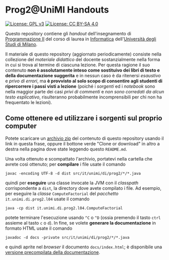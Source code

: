 # Prog2@UniMI Handouts

[![License: GPL v3](https://img.shields.io/badge/License-GPL%20v3-blue.svg)](http://www.gnu.org/licenses/gpl-3.0)
[![License: CC BY-SA 4.0](https://img.shields.io/badge/License-CC%20BY--SA%204.0-blue.svg)](http://creativecommons.org/licenses/by-sa/4.0/)

Questo repository contiene gli *handout* dell'insegnamento di [Programmazione II](https://prog2.di.unimi.it/) del corso di laurea in [Informatica](https://informatica.cdl.unimi.it/it) dell'[Università degli Studi di Milano](http://www.unimi.it/).

Il materiale di questo repository (aggiornato periodicamente) consiste nella
collezione del *materiale didattico* del docente sostanzialmente nella forma in
cui si trova al termine di ciascuna lezione. Per questa ragione il suo contenuto
**non è assolutamente inteso come sostituivo dei libri di testo e della
documentazione suggerita** e in nessun caso è da ritenersi *esaustivo* e *privo
di errori*, ma **è provvisto al solo scopo di consentire agli studenti di
ripercorrere i passi visti a lezione** (poiché i *sorgenti* ed i *notebook* sono
nella maggior parte dei casi *privi di commenti* e *non sono corredati da alcun
testo esplicativo*, risulteranno probabilmente incomprensibili per chi non ha
frequentato le lezioni).

## Come ottenere ed utilizzare i sorgenti sul proprio computer

Potete scaricare un [archivio
zip](https://github.com/prog2-unimi/handouts/archive/master.zip) del contenuto
di questo repository usando il link in questa frase, oppure il bottone verde
"Clone or download" in altro a destra nella pagina dove state leggendo questo
`README.md`.

Una volta ottenuto e scompattato l'archivio, portatevi nella cartella che avrete così ottenuto; per **compilare** i file usate il comando

    javac -encoding UTF-8 -d dist src/it/unimi/di/prog2/*/*.java

quindi per **eseguire** una classe invocate la JVM con il *classpath* corrispondente a `dist`, la directory dove avete compilato i file. Ad esempio, per eseguire la *classe* `ComputeFactorial` del *pacchetto* `it.unimi.di.prog2.l04` usate il comando

    java -cp dist it.unimi.di.prog2.l04.ComputeFactorial

potete terminare l'esecuzione usando `^C` o `^D` (ossia premendo il tasto `ctrl`
assieme al tasto `c` o `d`). In fine, se volete **generare la documentazione** in formato HTML usate il comando

    javadoc -d docs -private src/it/unimi/di/prog2/*/*.java

e quindi aprite nel *browser* il documento `docs/index.html`; è disponibile una [versione precompilata della documentazione](https://prog2-unimi.github.io/handouts/).